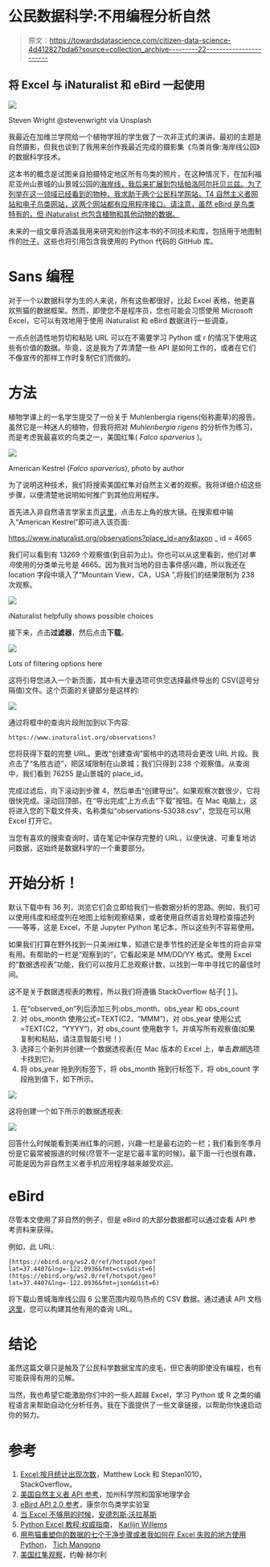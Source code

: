 # 公民数据科学:不用编程分析自然

> 原文：<https://towardsdatascience.com/citizen-data-science-4d412827bda6?source=collection_archive---------22----------------------->

## 将 Excel 与 iNaturalist 和 eBird 一起使用

![](img/ee5b8ac0a711b974e47c42fc8ff840ac.png)

Steven Wright @stevenwright via Unsplash

我最近在加维兰学院给一个植物学班的学生做了一次非正式的演讲。最初的主题是自然摄影，但我也谈到了我用来创作我最近完成的摄影集《鸟类肖像:海岸线公园》的数据科学技术。

这本书的概念是试图亲自拍摄特定地区所有鸟类的照片，在这种情况下，在加利福尼亚州山景城的山景城公园的[海岸线，我后来扩展到包括帕洛阿尔托贝兰兹。为了列举在这一领域已经看到的物种，我求助于两个公民科学网站，T4 自然主义者网站和电子鸟类网站，这两个网站都有应用程序接口。请注意，虽然 eBird 是鸟类特有的，但 iNaturalist 也包含植物和其他动物的数据。](https://www.mountainview.gov/depts/cs/shoreline/default.asp)

未来的一组文章将涵盖我用来研究和创作这本书的不同技术和库，包括用于地图制作的[叶子](https://python-visualization.github.io/folium/)。这些也将引用包含我使用的 Python 代码的 GitHub 库。

# Sans 编程

对于一个以数据科学为生的人来说，所有这些都很好，比起 Excel 表格，他更喜欢熊猫的数据框架。然而，即使您不是程序员，您也可能会习惯使用 Microsoft Excel，它可以有效地用于使用 iNaturalist 和 eBird 数据进行一些调查。

一点点创造性地剪切和粘贴 URL 可以在不需要学习 Python 或 r 的情况下使用这些有价值的数据。毕竟，这是我为了弄清楚一些 API 是如何工作的，或者在它们不像宣传的那样工作时复制它们而做的。

# 方法

植物学课上的一名学生提交了一份关于 Muhlenbergia rigens(俗称鹿草)的报告。虽然它是一种迷人的植物，但我将把对 *Muhlenbergia rigens* 的分析作为练习，而是考虑我最喜欢的鸟类之一，美国红隼( *Falco sparverius* )。

![](img/94cac2d033c9b00bd33445efa11d7003.png)

American Kestrel (*Falco sparverius*), photo by author

为了说明这种技术，我们将搜索美国红隼对自然主义者的观察。我将详细介绍这些步骤，以便清楚地说明如何推广到其他应用程序。

首先进入非自然语言学家主页[这里](https://www.inaturalist.org/home)，点击左上角的放大镜。在搜索框中输入“American Kestrel”即可进入该页面:

https://www.inaturalist.org/observations?place_id=any&taxon _ id = 4665

我们可以看到有 13269 个观察值(到目前为止)。你也可以从这里看到，他们对*隼鸟*使用的分类单元号是 4665。因为我对当地的目击事件感兴趣，所以我还在 location 字段中填入了“Mountain View，CA，USA ”,将我们的结果限制为 238 次观察。

![](img/eed1aba3a958566d33603291125c081b.png)

iNaturalist helpfully shows possible choices

接下来，点击**过滤器**，然后点击**下载**。

![](img/605adf9673958bb080664c8ebea30e61.png)

Lots of filtering options here

这将引导您进入一个新页面，其中有大量选项可供您选择最终导出的 CSV(逗号分隔值)文件。这个页面的关键部分是这样的:

![](img/e167201512d3aeb9cce3f16bf607fafa.png)

通过将框中的查询片段附加到以下内容:

```
https://www.inaturalist.org/observations?
```

您将获得下载的完整 URL。更改“创建查询”窗格中的选项将会更改 URL 片段。我点击了“名胜古迹”，把区域限制在山景城；我们只得到 238 个观察值。从查询中，我们看到 76255 是山景城的 place_id。

完成过滤后，向下滚动到步骤 4，然后单击“创建导出”。如果观察次数很少，它将很快完成。滚动回顶部，在“导出完成”上方点击“下载”按钮。在 Mac 电脑上，这将进入您的下载文件夹，名称类似“observations-53038.csv”，您现在可以用 Excel 打开它。

当您有喜欢的搜索查询时，请在笔记中保存完整的 URL，以便快速、可重复地访问数据，这始终是数据科学的一个重要部分。

# 开始分析！

默认下载中有 36 列，浏览它们会立即给我们一些数据分析的思路。例如，我们可以使用纬度和经度列在地图上绘制观察结果，或者使用自然语言处理检查描述列——等等，这是 Excel，不是 Jupyter Python 笔记本，所以这些列不容易使用。

如果我们打算在野外找到一只美洲红隼，知道它是季节性的还是全年性的将会非常有用。有帮助的一栏是“观察到的”，它看起来是 MM/DD/YY 格式。使用 Excel 的“数据透视表”功能，我们可以按月汇总观察计数，以找到一年中寻找它的最佳时间。

这不是关于数据透视表的教程，所以我们将遵循 StackOverflow 帖子[ [1](https://stackoverflow.com/questions/15838543/excel-count-number-of-occurences-by-month/15838994#15838994) ]。

1.  在“observed_on”列后添加三列:obs_month、obs_year 和 obs_count
2.  对 obs_month 使用公式=TEXT(C2，“MMM”)，对 obs_year 使用公式=TEXT(C2，“YYYY”)，对 obs_count 使用数字 1，并填写所有观察值(如果复制和粘贴，请注意智能引号！)
3.  选择三个新列并创建一个数据透视表(在 Mac 版本的 Excel 上，单击*数据*选项卡找到它)。
4.  将 obs_year 拖到列标签下，将 obs_month 拖到行标签下，将 obs_count 字段拖到值下，如下所示。

![](img/b223e6efbfbea7e407523be08f99ed77.png)

这将创建一个如下所示的数据透视表:

![](img/5c8b0c996e491fe128e43ee727f0bc8f.png)

回答什么时候能看到美洲红隼的问题，兴趣一栏是最右边的一栏；我们看到冬季月份是它最常被报道的时候(尽管不一定是它最丰富的时候)。最下面一行也很有趣，可能是因为非自然主义者手机应用程序越来越受欢迎。

# eBird

尽管本文使用了非自然的例子，但是 eBird 的大部分数据都可以通过查看 API 参考资料来获得。

例如，此 URL:

```
[https://ebird.org/ws2.0/ref/hotspot/geo?lat=37.4407&lng=-122.0936&fmt=csv&dist=6](https://ebird.org/ws2.0/ref/hotspot/geo?lat=37.4407&lng=-122.0936&fmt=json&dist=6)
```

将下载山景城海岸线公园 6 公里范围内观鸟热点的 CSV 数据。通过通读 API 文档[这里](https://documenter.getpostman.com/view/664302/S1ENwy59?version=latest)，您可以构建其他有用的查询 URL。

# 结论

虽然这篇文章只是触及了公民科学数据宝库的皮毛，但它表明即使没有编程，也有可能获得有用的见解。

当然，我也希望它能激励你们中的一些人超越 Excel，学习 Python 或 R 之类的编程语言来帮助自动化分析任务。我在下面提供了一些文章链接，以帮助你快速启动你的努力。

# 参考

1.  [Excel:按月统计出现次数](https://stackoverflow.com/questions/15838543/excel-count-number-of-occurences-by-month/15838994#15838994)，Matthew Lock 和 Stepan1010，StackOverflow。
2.  [美国自然主义者 API 参考](https://www.inaturalist.org/pages/api+reference)，加州科学院和国家地理学会
3.  [eBird API 2.0 参考](https://documenter.getpostman.com/view/664302/S1ENwy59?version=latest)，康奈尔鸟类学实验室
4.  [当 Excel 不够用的时候](/when-excel-isnt-enough-using-python-to-clean-your-data-automate-excel-and-much-more-a154c6bf9b49)，[安德烈斯·沃拉基斯](https://medium.com/u/809979f1c824?source=post_page-----4d412827bda6--------------------------------)
5.  [Python Excel 教程:权威指南](https://hackernoon.com/python-excel-tutorial-the-definitive-guide-934ee6dd15b0)， [Karlijn Willems](https://medium.com/u/b9a4f6da81ed?source=post_page-----4d412827bda6--------------------------------)
6.  [用熊猫重塑你的数据的七个干净步骤或者我如何在 Excel 失败的地方使用 Python](/seven-clean-steps-to-reshape-your-data-with-pandas-or-how-i-use-python-where-excel-fails-62061f86ef9c)， [Tich Mangono](https://medium.com/u/f10b55ebee0f?source=post_page-----4d412827bda6--------------------------------)
7.  [美国红隼观察](https://www.inaturalist.org/observations/20735222)，约翰·赫尔利